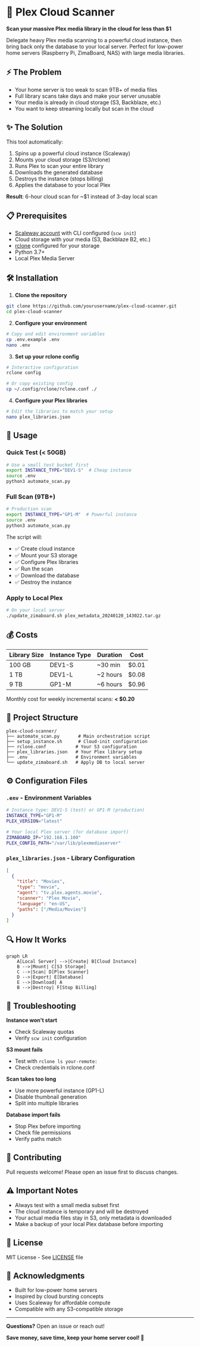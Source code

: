 # 🚀 Plex Cloud Scanner

**Scan your massive Plex media library in the cloud for less than $1**

Delegate heavy Plex media scanning to a powerful cloud instance, then bring back only the database to your local server. Perfect for low-power home servers (Raspberry Pi, ZimaBoard, NAS) with large media libraries.

## ⚡ The Problem

- Your home server is too weak to scan 9TB+ of media files
- Full library scans take days and make your server unusable
- Your media is already in cloud storage (S3, Backblaze, etc.)
- You want to keep streaming locally but scan in the cloud

## ✨ The Solution

This tool automatically:
1. Spins up a powerful cloud instance (Scaleway)
2. Mounts your cloud storage (S3/rclone)
3. Runs Plex to scan your entire library
4. Downloads the generated database
5. Destroys the instance (stops billing)
6. Applies the database to your local Plex

**Result**: 6-hour cloud scan for ~$1 instead of 3-day local scan

## 📋 Prerequisites

- [Scaleway account](https://www.scaleway.com/) with CLI configured (`scw init`)
- Cloud storage with your media (S3, Backblaze B2, etc.)
- [rclone](https://rclone.org/) configured for your storage
- Python 3.7+
- Local Plex Media Server

## 🛠️ Installation

1. **Clone the repository**
```bash
git clone https://github.com/yourusername/plex-cloud-scanner.git
cd plex-cloud-scanner
```

2. **Configure your environment**
```bash
# Copy and edit environment variables
cp .env.example .env
nano .env
```

3. **Set up your rclone config**
```bash
# Interactive configuration
rclone config

# Or copy existing config
cp ~/.config/rclone/rclone.conf ./
```

4. **Configure your Plex libraries**
```bash
# Edit the libraries to match your setup
nano plex_libraries.json
```

## 🚀 Usage

### Quick Test (< 50GB)
```bash
# Use a small test bucket first
export INSTANCE_TYPE="DEV1-S"  # Cheap instance
source .env
python3 automate_scan.py
```

### Full Scan (9TB+)
```bash
# Production scan
export INSTANCE_TYPE="GP1-M"  # Powerful instance
source .env
python3 automate_scan.py
```

The script will:
- ✅ Create cloud instance
- ✅ Mount your S3 storage
- ✅ Configure Plex libraries
- ✅ Run the scan
- ✅ Download the database
- ✅ Destroy the instance

### Apply to Local Plex
```bash
# On your local server
./update_zimaboard.sh plex_metadata_20240120_143022.tar.gz
```

## 💰 Costs

| Library Size | Instance Type | Duration | Cost |
|-------------|--------------|----------|------|
| 100 GB | DEV1-S | ~30 min | $0.01 |
| 1 TB | DEV1-L | ~2 hours | $0.08 |
| 9 TB | GP1-M | ~6 hours | $0.96 |

Monthly cost for weekly incremental scans: **< $0.20**

## 📁 Project Structure

```
plex-cloud-scanner/
├── automate_scan.py       # Main orchestration script
├── setup_instance.sh      # Cloud-init configuration
├── rclone.conf           # Your S3 configuration
├── plex_libraries.json   # Your Plex library setup
├── .env                  # Environment variables
└── update_zimaboard.sh   # Apply DB to local server
```

## ⚙️ Configuration Files

### `.env` - Environment Variables
```bash
# Instance type: DEV1-S (test) or GP1-M (production)
INSTANCE_TYPE="GP1-M"
PLEX_VERSION="latest"

# Your local Plex server (for database import)
ZIMABOARD_IP="192.168.1.100"
PLEX_CONFIG_PATH="/var/lib/plexmediaserver"
```

### `plex_libraries.json` - Library Configuration
```json
[
  {
    "title": "Movies",
    "type": "movie",
    "agent": "tv.plex.agents.movie",
    "scanner": "Plex Movie",
    "language": "en-US",
    "paths": ["/Media/Movies"]
  }
]
```

## 🔍 How It Works

```mermaid
graph LR
    A[Local Server] -->|Create| B[Cloud Instance]
    B -->|Mount| C[S3 Storage]
    C -->|Scan| D[Plex Scanner]
    D -->|Export| E[Database]
    E -->|Download| A
    B -->|Destroy| F[Stop Billing]
```

## 🐛 Troubleshooting

**Instance won't start**
- Check Scaleway quotas
- Verify `scw init` configuration

**S3 mount fails**
- Test with `rclone ls your-remote:`
- Check credentials in rclone.conf

**Scan takes too long**
- Use more powerful instance (GP1-L)
- Disable thumbnail generation
- Split into multiple libraries

**Database import fails**
- Stop Plex before importing
- Check file permissions
- Verify paths match

## 🤝 Contributing

Pull requests welcome! Please open an issue first to discuss changes.

## ⚠️ Important Notes

- Always test with a small media subset first
- The cloud instance is temporary and will be destroyed
- Your actual media files stay in S3, only metadata is downloaded
- Make a backup of your local Plex database before importing

## 📝 License

MIT License - See [LICENSE](LICENSE) file

## 🙏 Acknowledgments

- Built for low-power home servers
- Inspired by cloud bursting concepts
- Uses Scaleway for affordable compute
- Compatible with any S3-compatible storage

---

**Questions?** Open an issue or reach out!

**Save money, save time, keep your home server cool! 🎉**